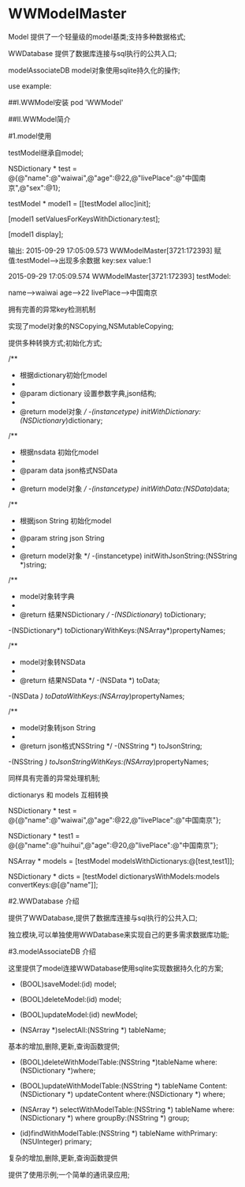 # WWModelMaster
Model 提供了一个轻量级的model基类;支持多种数据格式;

WWDatabase 提供了数据库连接与sql执行的公共入口;

modelAssociateDB model对象使用sqlite持久化的操作;

use example:

##Ⅰ.WWModel安装
pod 'WWModel'

##Ⅱ.WWModel简介

#1.model使用

testModel继承自model;

NSDictionary * test = @{@"name":@"waiwai",@"age":@22,@"livePlace":@"中国南京",@"sex":@1};

testModel * model1 = [[testModel alloc]init];

[model1 setValuesForKeysWithDictionary:test];

[model1 display];

输出:
2015-09-29 17:05:09.573 WWModelMaster[3721:172393] 赋值:testModel-->出现多余数据 key:sex value:1

2015-09-29 17:05:09.574 WWModelMaster[3721:172393] testModel:

name-->waiwai
age-->22
livePlace-->中国南京

拥有完善的异常key检测机制

实现了model对象的NSCopying,NSMutableCopying;

提供多种转换方式;初始化方式;

/**
 *  根据dictionary初始化model
 *
 *  @param dictionary 设置参数字典,json结构;
 *
 *  @return model对象
 */
-(instancetype) initWithDictionary:(NSDictionary*)dictionary;

/**
 *  根据nsdata 初始化model
 *
 *  @param data json格式NSData
 *
 *  @return model对象
 */
-(instancetype) initWithData:(NSData*)data;

/**
 *  根据json String 初始化model
 *
 *  @param string json String
 *
 *  @return model对象
 */
-(instancetype) initWithJsonString:(NSString *)string;

/**
 *  model对象转字典
 *
 *  @return 结果NSDictionary
 */
-(NSDictionary*) toDictionary;

-(NSDictionary*) toDictionaryWithKeys:(NSArray*)propertyNames;

/**
 *  model对象转NSData
 *
 *  @return 结果NSData
 */
-(NSData *) toData;

-(NSData *) toDataWithKeys:(NSArray*)propertyNames;

/**
 *  model对象转json String
 *
 *  @return json格式NSString
 */
-(NSString *) toJsonString;

-(NSString *) toJsonStringWithKeys:(NSArray*)propertyNames;

同样具有完善的异常处理机制;

dictionarys 和 models 互相转换

NSDictionary * test = @{@"name":@"waiwai",@"age":@22,@"livePlace":@"中国南京"};

NSDictionary * test1 = @{@"name":@"huihui",@"age":@20,@"livePlace":@"中国南京"};
    
NSArray * models = [testModel modelsWithDictionarys:@[test,test1]];
    
NSDictionary * dicts = [testModel dictionarysWithModels:models convertKeys:@[@"name"]];

#2.WWDatabase 介绍

提供了WWDatabase,提供了数据库连接与sql执行的公共入口;

独立模块,可以单独使用WWDatabase来实现自己的更多需求数据库功能;

#3.modelAssociateDB 介绍

这里提供了model连接WWDatabase使用sqlite实现数据持久化的方案;

- (BOOL)saveModel:(id<JsonModelProtocol>) model;

- (BOOL)deleteModel:(id<JsonModelProtocol>) model;

- (BOOL)updateModel:(id<JsonModelProtocol>) newModel;

- (NSArray *)selectAll:(NSString *) tableName;

基本的增加,删除,更新,查询函数提供;

- (BOOL)deleteWithModelTable:(NSString *)tableName where:(NSDictionary *)where;

- (BOOL)updateWithModelTable:(NSString *) tableName Content:(NSDictionary *) updateContent where:(NSDictionary *) where;

- (NSArray *) selectWithModelTable:(NSString *) tableName where:(NSDictionary *) where groupBy:(NSString *) group;

- (id<JsonModelProtocol>)findWithModelTable:(NSString *) tableName  withPrimary:(NSUInteger) primary;

复杂的增加,删除,更新,查询函数提供

提供了使用示例;一个简单的通讯录应用;
